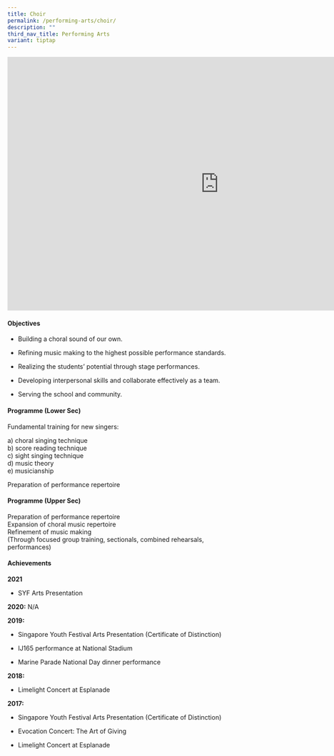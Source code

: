 ```yaml
---
title: Choir
permalink: /performing-arts/choir/
description: ""
third_nav_title: Performing Arts
variant: tiptap
---
```

<div class="iframe-wrapper">
<iframe height="569" width="946" allowfullscreen="true" frameborder="0" src="https://docs.google.com/presentation/d/e/2PACX-1vQqZhuj1obKQNy2wgGz79VWYngukk7koifvY1jMXJtnc-1caAGYtqoqm95jp-ihPA/embed?start=false&amp;loop=false&amp;delayms=3000"></iframe>
</div>
<h4>Objectives</h4>
<ul data-tight="true" class="tight">
<li>
<p>Building a choral sound of our own.</p>
</li>
<li>
<p>Refining music making to the highest possible performance standards.</p>
</li>
<li>
<p>Realizing the students’ potential through stage performances.</p>
</li>
<li>
<p>Developing interpersonal skills and collaborate effectively as a team.</p>
</li>
<li>
<p>Serving the school and community.</p>
</li>
</ul>
<h4>Programme (Lower Sec)</h4>
<p>Fundamental training for new singers:</p>
<p>a) choral singing technique
<br>b) score reading technique
<br>c) sight singing technique
<br>d) music theory
<br>e) musicianship</p>
<p>Preparation of performance repertoire</p>
<h4>Programme (Upper Sec)</h4>
<p>Preparation of performance repertoire
<br>Expansion of choral music repertoire
<br>Refinement of music making
<br>(Through focused group training, sectionals, combined rehearsals, performances)</p>
<h4>Achievements</h4>
<p><strong>2021</strong> 
<br>
</p>
<ul data-tight="true" class="tight">
<li>
<p>SYF Arts Presentation</p>
</li>
</ul>
<p><strong>2020:</strong>&nbsp;N/A</p>
<p><strong>2019:</strong>
<br>
</p>
<ul data-tight="true" class="tight">
<li>
<p>Singapore Youth Festival Arts Presentation (Certificate of Distinction)</p>
</li>
<li>
<p>IJ165 performance at National Stadium</p>
</li>
<li>
<p>Marine Parade National Day dinner performance</p>
</li>
</ul>
<p><strong>2018:</strong>
<br>
</p>
<ul data-tight="true" class="tight">
<li>
<p>Limelight Concert at Esplanade</p>
</li>
</ul>
<p><strong>2017:</strong>
<br>
</p>
<ul data-tight="true" class="tight">
<li>
<p>Singapore Youth Festival Arts Presentation (Certificate of Distinction)</p>
</li>
<li>
<p>Evocation Concert: The Art of Giving</p>
</li>
<li>
<p>Limelight Concert at Esplanade</p>
</li>
</ul>
<p></p>
